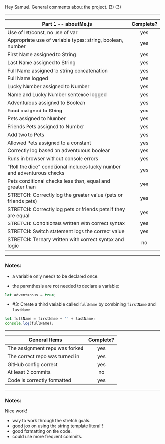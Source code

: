 Hey Samuel. General comments about the project. (3) (3)

---

| Part 1 -- aboutMe.js                                                     | Complete? |
| ------------------------------------------------------------------------ | :-------: |
| Use of let/const, no use of var                                          |    yes    |
| Appropriate use of variable types: string, boolean, number               |    yes    |
| First Name assigned to String                                            |    yes    |
| Last Name assigned to String                                             |    yes    |
| Full Name assigned to string concatenation                               |    yes    |
| Full Name logged                                                         |    yes    |
| Lucky Number assigned to Number                                          |    yes    |
| Name and Lucky Number sentence logged                                    |    yes    |
| Adventurous assigned to Boolean                                          |    yes    |
| Food assigned to String                                                  |    yes    |
| Pets assigned to Number                                                  |    yes    |
| Friends Pets assigned to Number                                          |    yes    |
| Add two to Pets                                                          |    yes    |
| Allowed Pets assigned to a constant                                      |    yes    |
| Correctly log based on adventurous boolean                               |    yes    |
| Runs in browser without console errors                                   |    yes    |
| "Roll the dice" conditional includes lucky number and adventurous checks |    yes    |
| Pets conditional checks less than, equal and greater than                |    yes    |
| STRETCH: Correctly log the greater value (pets or friends pets)          |    yes    |
| STRETCH: Correctly log pets or friends pets if they are equal            |    yes    |
| STRETCH: Conditionals written with correct syntax                        |    yes    |
| STRETCH: Switch statement logs the correct value                         |    yes    |
| STRETCH: Ternary written with correct syntax and logic                   |    no     |

---

### Notes:

- a variable only needs to be declared once.

- the parenthesis are not needed to declare a variable:

```js
let adventurous = true;
```

- #3: Create a third variable called `fullName` by combining `firstName` and `lastName`

```js
let fullName = firstName + '' + lastName;
console.log(fullName);
```

---

| General Items                  | Complete? |
| ------------------------------ | :-------: |
| The assignment repo was forked |    yes    |
| The correct repo was turned in |    yes    |
| GitHub config correct          |    yes    |
| At least 2 commits             |    no     |
| Code is correctly formatted    |    yes    |

---

### Notes:

Nice work!

- way to work through the stretch goals.
- good job on using the string template literal!!
- good formatting on the code.
- could use more frequent commits.
